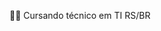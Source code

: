 🐱‍💻
Cursando técnico em TI
RS/BR



<!--
**olivia-74/olivia-74** is a ✨ _special_ ✨ repository because its `README.md` (this file) appears on your GitHub profile.

